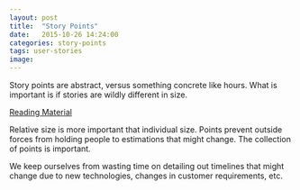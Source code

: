 ```yaml
---
layout: post
title:  "Story Points"
date:   2015-10-26 14:24:00
categories: story-points
tags: user-stories
image:
---
```


Story points are abstract, versus something concrete like hours. What is important is if stories are wildly different in size.

[Reading Material](https://www.youtube.com/watch?v=90Xx8QVnXRc)

Relative size is more important that individual size. Points prevent outside forces from holding people to estimations that might change. The collection of points is important.

We keep ourselves from wasting time on detailing out timelines that might change due to new technologies, changes in customer requirements, etc.
